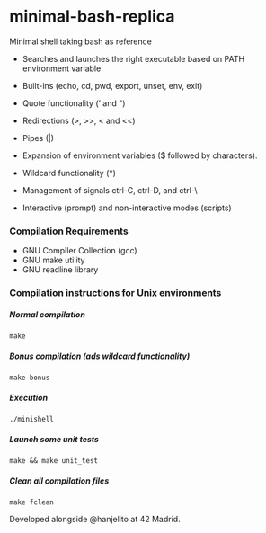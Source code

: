 # minimal-bash-replica
Minimal shell taking bash as reference

- Searches and launches the right executable based on PATH environment variable

- Built-ins (echo, cd, pwd, export, unset, env, exit)

- Quote functionality (’ and ")

- Redirections (>, >>, < and <<)

- Pipes (|)

- Expansion of environment variables ($ followed by characters).

- Wildcard functionality (*)

- Management of signals ctrl-C, ctrl-D, and ctrl-\

- Interactive (prompt) and non-interactive modes (scripts)

### Compilation Requirements

- GNU Compiler Collection (gcc)
- GNU make utility
- GNU readline library

### Compilation instructions for Unix environments

##### Normal compilation

```shell
make
```

##### Bonus compilation (ads wildcard functionality)

```shell
make bonus
```

##### Execution

```shell
./minishell
```

##### Launch some unit tests

```shell
make && make unit_test
```

##### Clean all compilation files

```shell
make fclean
```

Developed alongside @hanjelito at 42 Madrid.
